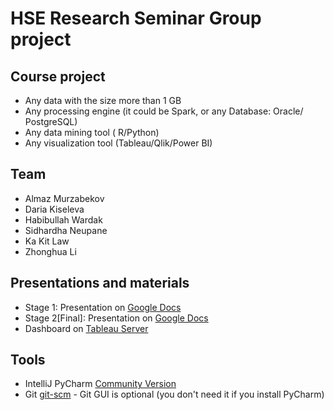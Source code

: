 # HSE Research Seminar Group project

## Course project
- Any data with the size more than 1 GB
- Any processing engine (it could be Spark, or any Database: Oracle/ PostgreSQL)
- Any data mining tool ( R/Python)
- Any visualization tool (Tableau/Qlik/Power BI)

## Team
- Almaz Murzabekov
- Daria Kiseleva
- Habibullah Wardak
- Sidhardha Neupane
- Ka Kit Law
- Zhonghua Li

## Presentations and materials
- Stage 1: Presentation on [Google Docs](https://docs.google.com/presentation/d/1BDrsoztArDb4ak4H60tENnYWOJW9O4x3A4PfyusITWM/)
- Stage 2[Final]:  Presentation on [Google Docs](https://docs.google.com/presentation/d/1n3KHwNAtRzg3LrY4bZKCbzWuU_U1lp7n2nReVnr4Y7Y/)
- Dashboard on [Tableau Server](https://public.tableau.com/profile/dasha1540#!/vizhome/Tweets_15861851167550/Analysisoftweetsinthebegginingof2018)

## Tools 
- IntelliJ PyCharm [Community Version](https://www.jetbrains.com/ru-ru/pycharm/download/)
- Git [git-scm](https://git-scm.com/download/) - Git GUI is optional (you don't need it if you install PyCharm)

